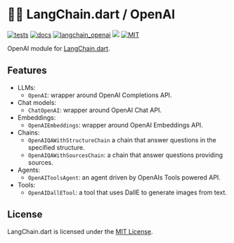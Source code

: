 # 🦜️🔗 LangChain.dart / OpenAI

[![tests](https://img.shields.io/github/actions/workflow/status/davidmigloz/langchain_dart/test.yaml?logo=github&label=tests)](https://github.com/davidmigloz/langchain_dart/actions/workflows/test.yaml)
[![docs](https://img.shields.io/github/actions/workflow/status/davidmigloz/langchain_dart/pages%2Fpages-build-deployment?logo=github&label=docs)](https://github.com/davidmigloz/langchain_dart/actions/workflows/pages/pages-build-deployment)
[![langchain_openai](https://img.shields.io/pub/v/langchain_openai.svg)](https://pub.dev/packages/langchain_openai)
[![](https://dcbadge.vercel.app/api/server/x4qbhqecVR?style=flat)](https://discord.gg/x4qbhqecVR)
[![MIT](https://img.shields.io/badge/license-MIT-purple.svg)](https://github.com/davidmigloz/langchain_dart/blob/main/LICENSE)

OpenAI module for [LangChain.dart](https://github.com/davidmigloz/langchain_dart).

## Features

- LLMs:
  * `OpenAI`: wrapper around OpenAI Completions API.
- Chat models:
  * `ChatOpenAI`: wrapper around OpenAI Chat API.
- Embeddings:
  * `OpenAIEmbeddings`: wrapper around OpenAI Embeddings API.
- Chains:
  * `OpenAIQAWithStructureChain` a chain that answer questions in the specified 
    structure.
  * `OpenAIQAWithSourcesChain`: a chain that answer questions providing sources.
- Agents:
  * `OpenAIToolsAgent`: an agent driven by OpenAIs Tools powered API.
- Tools:
  * `OpenAIDallETool`: a tool that uses DallE to generate images from text.

## License

LangChain.dart is licensed under the
[MIT License](https://github.com/davidmigloz/langchain_dart/blob/main/LICENSE).
